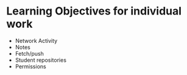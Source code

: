 # Learning Objectives for individual work

* Network Activity
* Notes
* Fetch/push
* Student repositories
* Permissions

